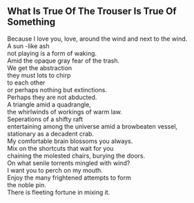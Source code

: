 What Is True Of The Trouser Is True Of Something
------------------------------------------------
Because I love you, love, around the wind and next to the wind.  
A sun -like ash  
not playing is a form of waking.  
Amid the opaque gray fear of the trash.  
We get the abstraction  
they must lots to chirp  
to each other  
or perhaps nothing but extinctions.  
Perhaps they are not abducted.  
A triangle amid a quadrangle,  
the whirlwinds of workings of warm law.  
Seperations of a shifty raft  
entertaining among the universe amid a browbeaten vessel,  
stationary as a decadent crab.  
My comfortable brain blossoms you always.  
Mix on the shortcuts that wait for you  
chaining the molested chairs, burying the doors.  
On what senile torrents mingled with wind?  
I want you to perch on my mouth.  
Enjoy the many frightened attempts to form  
the noble pin.  
There is fleeting fortune in mixing it.  
